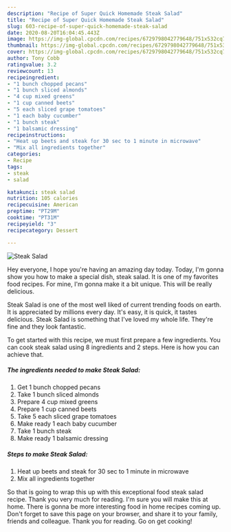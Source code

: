 ```yaml
---
description: "Recipe of Super Quick Homemade Steak Salad"
title: "Recipe of Super Quick Homemade Steak Salad"
slug: 603-recipe-of-super-quick-homemade-steak-salad
date: 2020-08-20T16:04:45.443Z
image: https://img-global.cpcdn.com/recipes/6729798042779648/751x532cq70/steak-salad-recipe-main-photo.jpg
thumbnail: https://img-global.cpcdn.com/recipes/6729798042779648/751x532cq70/steak-salad-recipe-main-photo.jpg
cover: https://img-global.cpcdn.com/recipes/6729798042779648/751x532cq70/steak-salad-recipe-main-photo.jpg
author: Tony Cobb
ratingvalue: 3.2
reviewcount: 13
recipeingredient:
- "1 bunch chopped pecans"
- "1 bunch sliced almonds"
- "4 cup mixed greens"
- "1 cup canned beets"
- "5 each sliced grape tomatoes"
- "1 each baby cucumber"
- "1 bunch steak"
- "1 balsamic dressing"
recipeinstructions:
- "Heat up beets and steak for 30 sec to 1 minute in microwave"
- "Mix all ingredients together"
categories:
- Recipe
tags:
- steak
- salad

katakunci: steak salad 
nutrition: 105 calories
recipecuisine: American
preptime: "PT29M"
cooktime: "PT31M"
recipeyield: "3"
recipecategory: Dessert

---
```



![Steak Salad](https://img-global.cpcdn.com/recipes/6729798042779648/751x532cq70/steak-salad-recipe-main-photo.jpg)

Hey everyone, I hope you're having an amazing day today. Today, I'm gonna show you how to make a special dish, steak salad. It is one of my favorites food recipes. For mine, I'm gonna make it a bit unique. This will be really delicious.



Steak Salad is one of the most well liked of current trending foods on earth. It is appreciated by millions every day. It's easy, it is quick, it tastes delicious. Steak Salad is something that I've loved my whole life. They're fine and they look fantastic.


To get started with this recipe, we must first prepare a few ingredients. You can cook steak salad using 8 ingredients and 2 steps. Here is how you can achieve that.

<!--inarticleads1-->

##### The ingredients needed to make Steak Salad:

1. Get 1 bunch chopped pecans
1. Take 1 bunch sliced almonds
1. Prepare 4 cup mixed greens
1. Prepare 1 cup canned beets
1. Take 5 each sliced grape tomatoes
1. Make ready 1 each baby cucumber
1. Take 1 bunch steak
1. Make ready 1 balsamic dressing




<!--inarticleads2-->

##### Steps to make Steak Salad:

1. Heat up beets and steak for 30 sec to 1 minute in microwave
1. Mix all ingredients together




So that is going to wrap this up with this exceptional food steak salad recipe. Thank you very much for reading. I'm sure you will make this at home. There is gonna be more interesting food in home recipes coming up. Don't forget to save this page on your browser, and share it to your family, friends and colleague. Thank you for reading. Go on get cooking!
